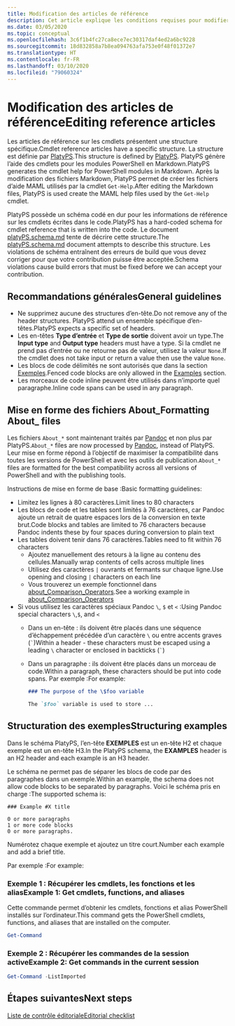 ```yaml
---
title: Modification des articles de référence
description: Cet article explique les conditions requises pour modifier les informations de référence sur les cmdlets et les rubriques About_ de la documentation de PowerShell.
ms.date: 03/05/2020
ms.topic: conceptual
ms.openlocfilehash: 3c6f1b4fc27ca8ece7ec30317daf4ed2a6bc9228
ms.sourcegitcommit: 18d832858a7b8ea094763afa753e0f48f01372e7
ms.translationtype: HT
ms.contentlocale: fr-FR
ms.lasthandoff: 03/10/2020
ms.locfileid: "79060324"
---
```

# <a name="editing-reference-articles"></a><span data-ttu-id="e7e58-103">Modification des articles de référence</span><span class="sxs-lookup"><span data-stu-id="e7e58-103">Editing reference articles</span></span>

<span data-ttu-id="e7e58-104">Les articles de référence sur les cmdlets présentent une structure spécifique.</span><span class="sxs-lookup"><span data-stu-id="e7e58-104">Cmdlet reference articles have a specific structure.</span></span> <span data-ttu-id="e7e58-105">La structure est définie par [PlatyPS][].</span><span class="sxs-lookup"><span data-stu-id="e7e58-105">This structure is defined by [PlatyPS][].</span></span>
<span data-ttu-id="e7e58-106">PlatyPS génère l’aide des cmdlets pour les modules PowerShell en Markdown.</span><span class="sxs-lookup"><span data-stu-id="e7e58-106">PlatyPS generates the cmdlet help for PowerShell modules in Markdown.</span></span> <span data-ttu-id="e7e58-107">Après la modification des fichiers Markdown, PlatyPS permet de créer les fichiers d’aide MAML utilisés par la cmdlet `Get-Help`.</span><span class="sxs-lookup"><span data-stu-id="e7e58-107">After editing the Markdown files, PlatyPS is used create the MAML help files used by the `Get-Help` cmdlet.</span></span>

<span data-ttu-id="e7e58-108">PlatyPS possède un schéma codé en dur pour les informations de référence sur les cmdlets écrites dans le code.</span><span class="sxs-lookup"><span data-stu-id="e7e58-108">PlatyPS has a hard-coded schema for cmdlet reference that is written into the code.</span></span> <span data-ttu-id="e7e58-109">Le document [platyPS.schema.md][] tente de décrire cette structure.</span><span class="sxs-lookup"><span data-stu-id="e7e58-109">The [platyPS.schema.md][] document attempts to describe this structure.</span></span> <span data-ttu-id="e7e58-110">Les violations de schéma entraînent des erreurs de build que vous devez corriger pour que votre contribution puisse être acceptée.</span><span class="sxs-lookup"><span data-stu-id="e7e58-110">Schema violations cause build errors that must be fixed before we can accept your contribution.</span></span>

## <a name="general-guidelines"></a><span data-ttu-id="e7e58-111">Recommandations générales</span><span class="sxs-lookup"><span data-stu-id="e7e58-111">General guidelines</span></span>

- <span data-ttu-id="e7e58-112">Ne supprimez aucune des structures d’en-tête.</span><span class="sxs-lookup"><span data-stu-id="e7e58-112">Do not remove any of the header structures.</span></span> <span data-ttu-id="e7e58-113">PlatyPS attend un ensemble spécifique d’en-têtes.</span><span class="sxs-lookup"><span data-stu-id="e7e58-113">PlatyPS expects a specific set of headers.</span></span>
- <span data-ttu-id="e7e58-114">Les en-têtes **Type d’entrée** et **Type de sortie** doivent avoir un type.</span><span class="sxs-lookup"><span data-stu-id="e7e58-114">The **Input type** and **Output type** headers must have a type.</span></span> <span data-ttu-id="e7e58-115">Si la cmdlet ne prend pas d’entrée ou ne retourne pas de valeur, utilisez la valeur `None`.</span><span class="sxs-lookup"><span data-stu-id="e7e58-115">If the cmdlet does not take input or return a value then use the value `None`.</span></span>
- <span data-ttu-id="e7e58-116">Les blocs de code délimités ne sont autorisés que dans la section [Exemples](#structuring-examples).</span><span class="sxs-lookup"><span data-stu-id="e7e58-116">Fenced code blocks are only allowed in the [Examples](#structuring-examples) section.</span></span>
- <span data-ttu-id="e7e58-117">Les morceaux de code inline peuvent être utilisés dans n’importe quel paragraphe.</span><span class="sxs-lookup"><span data-stu-id="e7e58-117">Inline code spans can be used in any paragraph.</span></span>

## <a name="formatting-about_-files"></a><span data-ttu-id="e7e58-118">Mise en forme des fichiers About_</span><span class="sxs-lookup"><span data-stu-id="e7e58-118">Formatting About_ files</span></span>

<span data-ttu-id="e7e58-119">Les fichiers `About_*` sont maintenant traités par [Pandoc][] et non plus par PlatyPS.</span><span class="sxs-lookup"><span data-stu-id="e7e58-119">`About_*` files are now processed by [Pandoc][], instead of PlatyPS.</span></span> <span data-ttu-id="e7e58-120">Leur mise en forme répond à l’objectif de maximiser la compatibilité dans toutes les versions de PowerShell et avec les outils de publication.</span><span class="sxs-lookup"><span data-stu-id="e7e58-120">`About_*` files are formatted for the best compatibility across all versions of PowerShell and with the publishing tools.</span></span>

<span data-ttu-id="e7e58-121">Instructions de mise en forme de base :</span><span class="sxs-lookup"><span data-stu-id="e7e58-121">Basic formatting guidelines:</span></span>

- <span data-ttu-id="e7e58-122">Limitez les lignes à 80 caractères.</span><span class="sxs-lookup"><span data-stu-id="e7e58-122">Limit lines to 80 characters</span></span>
- <span data-ttu-id="e7e58-123">Les blocs de code et les tables sont limités à 76 caractères, car Pandoc ajoute un retrait de quatre espaces lors de la conversion en texte brut.</span><span class="sxs-lookup"><span data-stu-id="e7e58-123">Code blocks and tables are limited to 76 characters because Pandoc indents these by four spaces during conversion to plain text</span></span>
- <span data-ttu-id="e7e58-124">Les tables doivent tenir dans 76 caractères.</span><span class="sxs-lookup"><span data-stu-id="e7e58-124">Tables need to fit within 76 characters</span></span>
  - <span data-ttu-id="e7e58-125">Ajoutez manuellement des retours à la ligne au contenu des cellules.</span><span class="sxs-lookup"><span data-stu-id="e7e58-125">Manually wrap contents of cells across multiple lines</span></span>
  - <span data-ttu-id="e7e58-126">Utilisez des caractères `|` ouvrants et fermants sur chaque ligne.</span><span class="sxs-lookup"><span data-stu-id="e7e58-126">Use opening and closing `|` characters on each line</span></span>
  - <span data-ttu-id="e7e58-127">Vous trouverez un exemple fonctionnel dans [about_Comparison_Operators][about-example].</span><span class="sxs-lookup"><span data-stu-id="e7e58-127">See a working example in [about_Comparison_Operators][about-example]</span></span>
- <span data-ttu-id="e7e58-128">Si vous utilisez les caractères spéciaux Pandoc `\`, `$` et `<` :</span><span class="sxs-lookup"><span data-stu-id="e7e58-128">Using Pandoc special characters `\`,`$`, and `<`</span></span>
  - <span data-ttu-id="e7e58-129">Dans un en-tête : ils doivent être placés dans une séquence d’échappement précédée d’un caractère `\` ou entre accents graves (`` ` ``)</span><span class="sxs-lookup"><span data-stu-id="e7e58-129">Within a header - these characters must be escaped using a leading `\` character or enclosed in backticks (`` ` ``)</span></span>
  - <span data-ttu-id="e7e58-130">Dans un paragraphe : ils doivent être placés dans un morceau de code.</span><span class="sxs-lookup"><span data-stu-id="e7e58-130">Within a paragraph, these characters should be put into code spans.</span></span> <span data-ttu-id="e7e58-131">Par exemple :</span><span class="sxs-lookup"><span data-stu-id="e7e58-131">For example:</span></span>

    ~~~markdown
    ### The purpose of the \$foo variable

    The `$foo` variable is used to store ...
    ~~~

## <a name="structuring-examples"></a><span data-ttu-id="e7e58-132">Structuration des exemples</span><span class="sxs-lookup"><span data-stu-id="e7e58-132">Structuring examples</span></span>

<span data-ttu-id="e7e58-133">Dans le schéma PlatyPS, l’en-tête **EXEMPLES** est un en-tête H2 et chaque exemple est un en-tête H3.</span><span class="sxs-lookup"><span data-stu-id="e7e58-133">In the PlatyPS schema, the **EXAMPLES** header is an H2 header and each example is an H3 header.</span></span>

<span data-ttu-id="e7e58-134">Le schéma ne permet pas de séparer les blocs de code par des paragraphes dans un exemple.</span><span class="sxs-lookup"><span data-stu-id="e7e58-134">Within an example, the schema does not allow code blocks to be separated by paragraphs.</span></span> <span data-ttu-id="e7e58-135">Voici le schéma pris en charge :</span><span class="sxs-lookup"><span data-stu-id="e7e58-135">The supported schema is:</span></span>

```
### Example #X title

0 or more paragraphs
1 or more code blocks
0 or more paragraphs.
```

<span data-ttu-id="e7e58-136">Numérotez chaque exemple et ajoutez un titre court.</span><span class="sxs-lookup"><span data-stu-id="e7e58-136">Number each example and add a brief title.</span></span>

<span data-ttu-id="e7e58-137">Par exemple :</span><span class="sxs-lookup"><span data-stu-id="e7e58-137">For example:</span></span>

### <a name="example-1-get-cmdlets-functions-and-aliases"></a><span data-ttu-id="e7e58-138">Exemple 1 : Récupérer les cmdlets, les fonctions et les alias</span><span class="sxs-lookup"><span data-stu-id="e7e58-138">Example 1: Get cmdlets, functions, and aliases</span></span>

<span data-ttu-id="e7e58-139">Cette commande permet d’obtenir les cmdlets, fonctions et alias PowerShell installés sur l’ordinateur.</span><span class="sxs-lookup"><span data-stu-id="e7e58-139">This command gets the PowerShell cmdlets, functions, and aliases that are installed on the computer.</span></span>

```powershell
Get-Command
```

### <a name="example-2-get-commands-in-the-current-session"></a><span data-ttu-id="e7e58-140">Exemple 2 : Récupérer les commandes de la session active</span><span class="sxs-lookup"><span data-stu-id="e7e58-140">Example 2: Get commands in the current session</span></span>

```powershell
Get-Command -ListImported
```

## <a name="next-steps"></a><span data-ttu-id="e7e58-141">Étapes suivantes</span><span class="sxs-lookup"><span data-stu-id="e7e58-141">Next steps</span></span>

[<span data-ttu-id="e7e58-142">Liste de contrôle éditoriale</span><span class="sxs-lookup"><span data-stu-id="e7e58-142">Editorial checklist</span></span>](editorial-checklist.md)

<!-- link references -->
[PlatyPS]: https://github.com/powershell/platyps
[platyPS.schema.md]: https://github.com/PowerShell/platyPS/blob/master/platyPS.schema.md
[issue1806]: https://github.com/MicrosoftDocs/PowerShell-Docs/issues/1806
[about-example]: https://github.com/MicrosoftDocs/PowerShell-Docs/reference/5.1/Microsoft.PowerShell.Core/About/about_Comparison_Operators.md
[Pandoc]: https://pandoc.org
